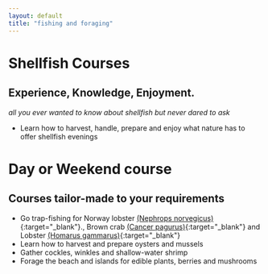 ```yaml
---
layout: default
title: "fishing and foraging"
---
```


# Shellfish Courses
## Experience, Knowledge, Enjoyment.

*all you ever wanted to know about shellfish but never dared to ask*

* Learn how to harvest, handle, prepare and enjoy what nature has to offer
shellfish evenings 

# Day or Weekend course
## Courses tailor-made to your requirements

* Go trap-fishing for Norway lobster [(Nephrops norvegicus)](https://en.wikipedia.org/wiki/Nephrops_norvegicus){:target="_blank"}., Brown crab [(Cancer pagurus)](https://en.wikipedia.org/wiki/Cancer_pagurus){:target="_blank"} and Lobster [(Homarus gammarus)](https://en.wikipedia.org/wiki/Homarus_gammarus){:target="_blank"}
* Learn how to harvest and prepare oysters and mussels
* Gather cockles, winkles and shallow-water shrimp
* Forage the beach and islands for edible plants, berries and mushrooms